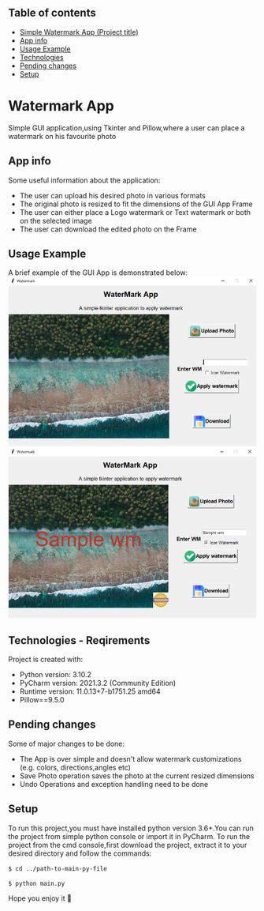 ## Table of contents
* [Simple Watermark App (Project title)](#watermark-app)
* [App info](#app-info)
* [Usage Example](#usage-example)
* [Technologies](#technologies-requirements)
* [Pending changes](#pending-changes)
* [Setup](#setup)

# Watermark App
Simple GUI application,using Tkinter and Pillow,where a user can place a watermark on his favourite photo

## App info
Some useful information about the application:
* The user can upload his desired photo in various formats
* The original photo is resized to fit the dimensions of the GUI App Frame
* The user can either place a Logo watermark or Text watermark or both on the selected image
* The user can download the edited photo on the Frame

## Usage Example
A brief example of the GUI App is demonstrated below:
![Alt text](/images/original_photo.png "Before watermark")
![Alt text](/images/image_watermarked.png "After watermark")


## Technologies - Reqirements
Project is created with:
* Python version: 3.10.2
* PyCharm version: 2021.3.2 (Community Edition)
* Runtime version: 11.0.13+7-b1751.25 amd64
* Pillow==9.5.0

## Pending changes
Some of major changes to be done:
* The App is over simple and doesn't allow watermark customizations (e.g. colors, directions,angles etc)
* Save Photo operation saves the photo at the current resized dimensions
* Undo Operations and exception handling need to be done 

## Setup
To run this project,you must have installed python version 3.6+.You can run the project from simple python console or import it in PyCharm.
To run the project from the cmd console,first download the project, extract it to your desired directory and follow the commands:

```
$ cd ../path-to-main-py-file
```
```
$ python main.py
```
Hope you enjoy it 🧡
